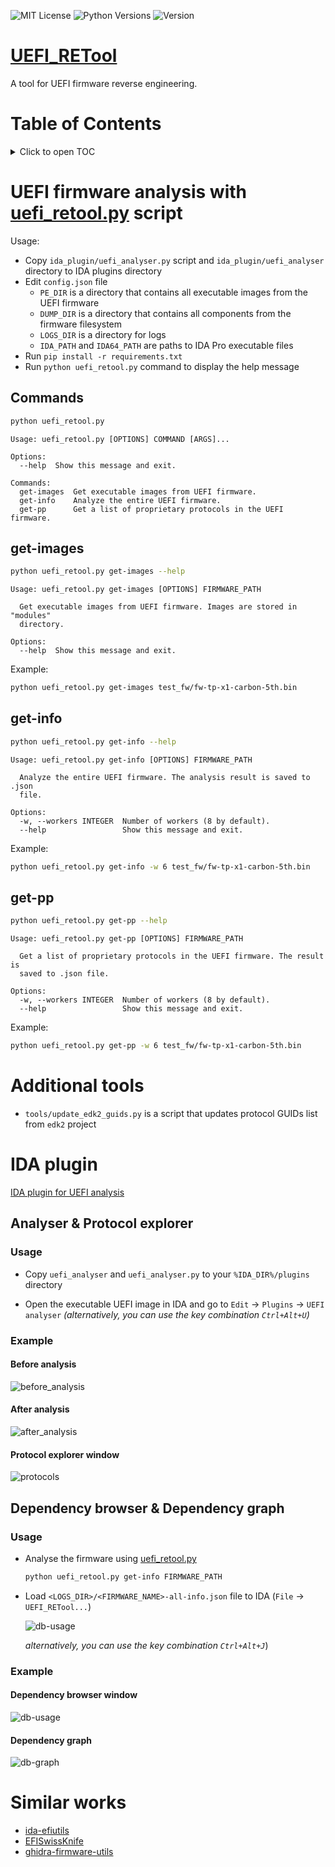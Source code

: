 ![MIT License](https://img.shields.io/apm/l/atomic-design-ui.svg)
![Python Versions](https://img.shields.io/pypi/pyversions/yt2mp3.svg)
![Version](https://img.shields.io/badge/version-1.2.0-blue)

# [UEFI_RETool](https://github.com/yeggor/UEFI_RETool)

A tool for UEFI firmware reverse engineering.

# Table of Contents

<details>
 <summary>Click to open TOC</summary>
<!-- MarkdownTOC autolink="true" bracket="round" style="unordered" indent="  " autoanchor="false" markdown_preview="github" -->

- [UEFI firmware analysis with uefi_retool.py script](#uefi-firmware-analysis-with-uefi_retoolpy-script)
  - [Commands](#commands)
  - [get-images](#get-images)
  - [get-info](#get-info)
  - [get-pp](#get-pp)
- [Additional tools](#additional-tools)
- [IDA plugin](#ida-plugin)
  - [Analyser & Protocol explorer](#analyser--protocol-explorer)
    - [Usage](#usage)
    - [Example](#example)
      - [Before analysis](#before-analysis)
      - [After analysis](#after-analysis)
      - [Protocol explorer window](#protocol-explorer-window)
  - [Dependency browser & Dependency graph](#dependency-browser--dependency-graph)
    - [Usage](#usage-1)
    - [Example](#example-1)
      - [Dependency browser window](#dependency-browser-window)
      - [Dependency graph](#dependency-graph)
- [Similar works](#similar-works)

<!-- /MarkdownTOC -->
</details>

# UEFI firmware analysis with [uefi_retool.py](https://github.com/yeggor/UEFI_RETool/blob/master/uefi_retool.py) script

Usage:

 * Copy `ida_plugin/uefi_analyser.py` script and `ida_plugin/uefi_analyser` directory to IDA plugins directory
 * Edit `config.json` file
    - `PE_DIR` is a directory that contains all executable images from the UEFI firmware
    - `DUMP_DIR` is a directory that contains all components from the firmware filesystem
    - `LOGS_DIR` is a directory for logs
    - `IDA_PATH` and `IDA64_PATH` are paths to IDA Pro executable files
 * Run `pip install -r requirements.txt`
 * Run `python uefi_retool.py` command to display the help message

## Commands

```bash
python uefi_retool.py
```

```
Usage: uefi_retool.py [OPTIONS] COMMAND [ARGS]...

Options:
  --help  Show this message and exit.

Commands:
  get-images  Get executable images from UEFI firmware.
  get-info    Analyze the entire UEFI firmware.
  get-pp      Get a list of proprietary protocols in the UEFI firmware.
```

## get-images

```bash
python uefi_retool.py get-images --help
```

```
Usage: uefi_retool.py get-images [OPTIONS] FIRMWARE_PATH

  Get executable images from UEFI firmware. Images are stored in "modules"
  directory.

Options:
  --help  Show this message and exit.
```

Example:

```bash
python uefi_retool.py get-images test_fw/fw-tp-x1-carbon-5th.bin
```

## get-info

```bash
python uefi_retool.py get-info --help
```

```
Usage: uefi_retool.py get-info [OPTIONS] FIRMWARE_PATH

  Analyze the entire UEFI firmware. The analysis result is saved to .json
  file.

Options:
  -w, --workers INTEGER  Number of workers (8 by default).
  --help                 Show this message and exit.
```

Example:

```bash
python uefi_retool.py get-info -w 6 test_fw/fw-tp-x1-carbon-5th.bin
```

## get-pp

```bash
python uefi_retool.py get-pp --help
```

```
Usage: uefi_retool.py get-pp [OPTIONS] FIRMWARE_PATH

  Get a list of proprietary protocols in the UEFI firmware. The result is
  saved to .json file.

Options:
  -w, --workers INTEGER  Number of workers (8 by default).
  --help                 Show this message and exit.
```

Example:

```bash
python uefi_retool.py get-pp -w 6 test_fw/fw-tp-x1-carbon-5th.bin
```

# Additional tools

* `tools/update_edk2_guids.py` is a script that updates protocol GUIDs list from `edk2` project

# IDA plugin

[IDA plugin for UEFI analysis](https://github.com/yeggor/UEFI_RETool/tree/master/ida_plugin)

## Analyser & Protocol explorer

### Usage
  
  * Copy `uefi_analyser` and `uefi_analyser.py` to your `%IDA_DIR%/plugins` directory
 
  * Open the executable UEFI image in IDA and go to `Edit` -> `Plugins` -> `UEFI analyser` *(alternatively, you can use the key combination `Ctrl+Alt+U`)*

### Example

#### Before analysis

![before_analysis](https://raw.githubusercontent.com/yeggor/UEFI_RETool/master/img/before_analysis.png)

#### After analysis

![after_analysis](https://raw.githubusercontent.com/yeggor/UEFI_RETool/master/img/after_analysis.png)

#### Protocol explorer window

![protocols](https://raw.githubusercontent.com/yeggor/UEFI_RETool/master/img/protocols.png)

## Dependency browser & Dependency graph

### Usage

  * Analyse the firmware using [uefi_retool.py](https://github.com/yeggor/UEFI_RETool/blob/master/uefi_retool.py)

      ```bash
      python uefi_retool.py get-info FIRMWARE_PATH
      ```

   * Load `<LOGS_DIR>/<FIRMWARE_NAME>-all-info.json` file to IDA (`File` -> `UEFI_RETool...`)

      ![db-usage](https://raw.githubusercontent.com/yeggor/UEFI_RETool/master/img/db-usage.png)

      *alternatively, you can use the key combination `Ctrl+Alt+J`*)

### Example

#### Dependency browser window

![db-usage](https://raw.githubusercontent.com/yeggor/UEFI_RETool/master/img/depend-browser.png)

#### Dependency graph

![db-graph](https://raw.githubusercontent.com/yeggor/UEFI_RETool/master/img/depend-graph.png)


# Similar works

 * [ida-efiutils](https://github.com/snare/ida-efiutils)
 * [EFISwissKnife](https://github.com/gdbinit/EFISwissKnife)
 * [ghidra-firmware-utils](https://github.com/al3xtjames/ghidra-firmware-utils)
